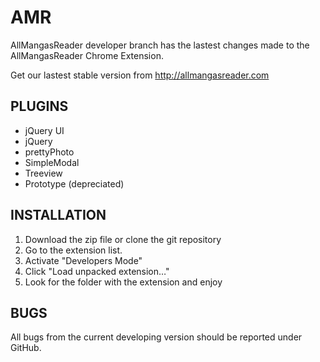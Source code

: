 ﻿AMR
===
AllMangasReader developer branch has the lastest changes made
to the AllMangasReader Chrome Extension.

Get our lastest stable version from http://allmangasreader.com

PLUGINS
-------------
  * jQuery UI
  * jQuery
  * prettyPhoto
  * SimpleModal
  * Treeview
  * Prototype (depreciated)
  
INSTALLATION
-------------
1. Download the zip file or clone the git repository
2. Go to the extension list.
3. Activate "Developers Mode"
4. Click "Load unpacked extension…"
5. Look for the folder with the extension and enjoy

BUGS
-------------
All bugs from the current developing version should be
reported under GitHub.